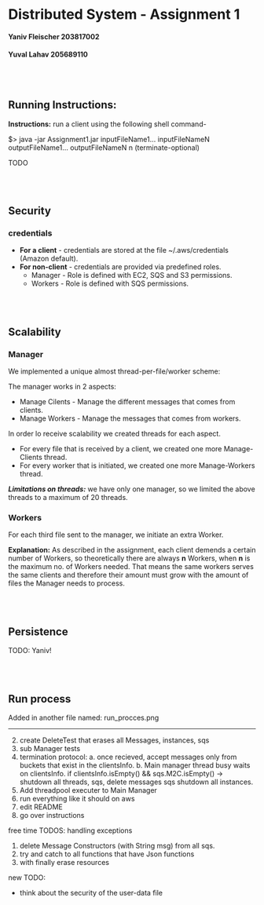 # Distributed System - Assignment 1

#### Yaniv Fleischer 203817002
#### Yuval Lahav 205689110

<br/><br/>
## Running Instructions:


__Instructions:__ run a client using the following shell command-

$> java -jar Assignment1.jar inputFileName1… inputFileNameN outputFileName1… outputFileNameN n (terminate-optional)

TODO

<br/><br/>
## Security
### credentials
* __For a client__ - credentials are stored at the file ~/.aws/credentials (Amazon default).
* __For non-client__ - credentials are provided via predefined roles.
    * Manager - Role is defined with EC2, SQS and S3 permissions.
    * Workers - Role is defined with SQS permissions.

<br/><br/>
## Scalability
### Manager
We implemented a unique almost thread-per-file/worker scheme:

The manager works in 2 aspects:
* Manage Cilents - Manage the different messages that comes from clients.
* Manage Workers - Manage the messages that comes from workers.

In order lo receive scalability we created threads for each aspect. 
* For every file that is received by a client, we created one more Manage-Clients thread.
* For every worker that is initiated, we created one more Manage-Workers thread.

___Limitations on threads:___ we have only one manager, so we limited the above threads to a maximum of 20 threads.


### Workers
For each third file sent to the manager, we initiate an extra Worker.

__Explanation:__
As described in the assignment, each client demends a certain number of Workers, 
so theoretically there are always __n__ Workers, when __n__ is the maximum no. of Workers needed. 
That means the same workers serves the same clients and therefore their amount must grow with the amount of files the Manager needs to process. 

<br/><br/>
## Persistence
TODO: Yaniv!

<br/><br/>
## Run process
Added in another file named: run_procces.png



***********

2. create DeleteTest that erases all Messages, instances, sqs
3. sub Manager tests
4. termination protocol: 
  a. once recieved, accept messages only from buckets that exist in the clientsInfo.
  b. Main manager thread busy waits on clientsInfo. if clientsInfo.isEmpty() && sqs.M2C.isEmpty() -> shutdown all threads, sqs,                       delete messages sqs shutdown all instances. 
5. Add threadpool executer to Main Manager
6. run everything like it should on aws
8. edit README
9. go over instructions



free time TODOS: handling exceptions
  1.  delete Message Constructors (with String msg) from all sqs.
  2. try and catch to all functions that have Json functions
  3. with finally erase resources
  
  new TODO:
  * think about the security of the user-data file
